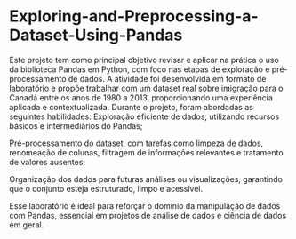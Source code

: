 ﻿# Exploring-and-Preprocessing-a-Dataset-Using-Pandas

 Este projeto tem como principal objetivo revisar e aplicar na prática o uso da biblioteca Pandas em Python, com foco nas etapas de exploração e pré-processamento de dados. A atividade foi desenvolvida em formato de laboratório e propõe trabalhar com um dataset real sobre imigração para o Canadá entre os anos de 1980 a 2013, proporcionando uma experiência aplicada e contextualizada.
Durante o projeto, foram abordadas as seguintes habilidades:
Exploração eficiente de dados, utilizando recursos básicos e intermediários do Pandas;


Pré-processamento do dataset, com tarefas como limpeza de dados, renomeação de colunas, filtragem de informações relevantes e tratamento de valores ausentes;


Organização dos dados para futuras análises ou visualizações, garantindo que o conjunto esteja estruturado, limpo e acessível.


Esse laboratório é ideal para reforçar o domínio da manipulação de dados com Pandas, essencial em projetos de análise de dados e ciência de dados em geral.

